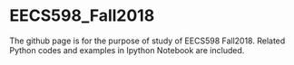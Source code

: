 # EECS598_Fall2018
The github page is for the purpose of study of EECS598 Fall2018.
Related Python codes and examples in Ipython Notebook are included.
